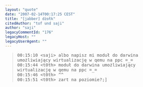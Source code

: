 ```yaml
---
layout: "quote"
date: "2007-02-14T00:17:25 CEST"
title: "[jabber] dżołk"
citedAuthor: "tof und saji"
author: "saji"
legacyCommentId: "176"
legacyHost: ""
legacyUserAgent: ""
---
```



<blockquote><tt><p>00:15:10 &lt;saji&gt; albo napisz mi moduł do darwina umożliwiający wirtualizację w qemu na ppc =_=<br>
00:15:44 &lt;t0th&gt; moduł do darwina umożliwiający wirtualizację w qemu na ppc =_=<br>
00:15:46 &lt;t0th&gt; ^^<br>
00:15:51 &lt;t0th&gt; zart na poziomie?;]</p></tt></blockquote>
